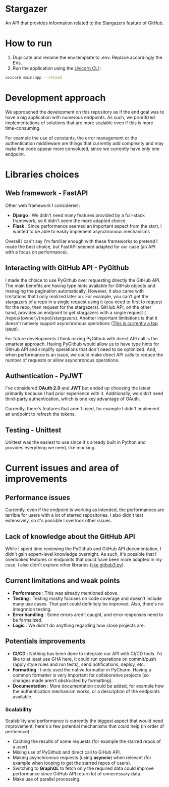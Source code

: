 # Stargazer

An API that provides information related to the Stargazers feature of GitHub.

# How to run
1. Duplicate and rename the env.template  to .env. Replace accordingly the EVs.
2. Run the application using the [Uvicorn CLI](https://www.uvicorn.org/deployment/) : 

```bash 
uvicorn main:app --reload 
```



# Development approach

We approached the development on this repository as if the end goal was to have a big application with numerous
endpoints.
As such, we prioritized implementations of solutions that are more scalable even if this is more time-consuming.

For example the use of constants, the error management or the authentication middleware are things that currently add
complexity and may make the code appear more convoluted, since we currently have only one endpoint.

# Libraries choices

## Web framework - FastAPI

Other web framework I considered :

- **Django** : We didn't need many features provided by a full-stack framework, so it didn't seem the more adapted choice
- **Flask** : Since performance seemed an important aspect from the start, I wanted to be able to easily implement
  asynchronous mechanisms

Overall I can't say I'm familiar enough with these frameworks to pretend I made the best choice, but FastAPI seemed adapted for our case (an API with a focus on performance).

## Interacting with GitHub API - PyGithub

I made the choice to use PyGithub over requesting directly the GitHub API.
The main benefits are having type hints available for GitHub objects and managing the pagination automatically.
However, it also came with limitations that I only realized later on.
For example, you can’t get the stargazers of a repo in a single request using it (you need to first to request for the
repo, then request for the stargazers).
GitHub API, on the other hand, provides an endpoint to get stargazers with a single request (
/repos/{owner}/{repo}/stargazers).
Another important limitations is that it doesn't natively support asynchronous
operations ([This is currently a top issue](https://github.com/PyGithub/PyGithub/issues/1538)).

For future developments I think mixing PyGithub with direct API call is the smartest approach.
Having PyGithub would allow us to have type hints for GitHub API and simplify operations that don't need to be
optimized.
And, when performance is an issue, we could make direct API calls to reduce the number of requests or allow asynchronous
operations.

## Authentication - PyJWT

I've considered **OAuth 2.0** and **JWT** but ended up choosing the latest primarily because I had prior experience with it.
Additionally, we didn’t need third-party authentication, which is one key advantage of OAuth.

Currently, there's features that aren't used, for example I didn't implement an endpoint to refresh the tokens.

## Testing - Unittest

Unittest was the easiest to use since it's already built in Python and provides everything we need, like mocking.

# Current issues and area of improvements

## Performance issues

Currently, even if the endpoint is working as intended, the performances are terrible for users with a lot of starred
repositories.
I also didn't test extensively, so it's possible I overlook other issues.

## Lack of knowledge about the GitHub API

While I spent time reviewing the PyGithub and GitHub API documentation, I didn’t gain expert-level knowledge overnight.
As such, it's possible that I overlooked features or endpoints that could have been more adapted in my case.
I also didn't explore other libraries ([like github3.py](https://github.com/sigmavirus24/github3.py)).

## Current limitations and weak points

- **Performance** : This was already mentioned above.
- **Testing** : Testing mostly focuses on code coverage and doesn’t include many use cases. That part could definitely be
  improved. Also, there's no integration testing.
- **Error handling** : Some errors aren’t caught, and error responses need to be formalized.
- **Logic** : We didn't do anything regarding how close projects are.

## Potentials improvements

- **CI/CD** : Nothing has been done to integrate our API with CI/CD tools. I'd like to at least use GHA here, it could run
  operations on commit/push (apply style rules and run tests), send notifications, deploy, etc.
- **Formatting** : I only used the native formatter in PyCharm. Having a common formatter is very important for
  collaborative projects (so changes made aren't obstructed by formatting).
- **Documentation** : More documentation could be added, for example how the authentication mechanism works, or a description of the endpoints available.

### Scalability

Scalability and performance is currently the biggest aspect that would need improvement, here's a few potential
mechanisms that could help (in order of pertinence) :

- Caching the results of some requests (for example the starred repos of a user).
- Mixing use of PyGithub and direct call to GiHub API.
- Making asynchronous requests (using **asyncio**) when relevant (for example when looping to get the starred repos of users).
- Switching to **GraphQL** to fetch only the required data could improve performance since GitHub API return lot of unnecessary data.
- Make use of parallel processing.
